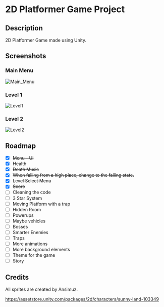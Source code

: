 # 2D Platformer Game Project
<!-- 
## Table of Contents
 -->

## Description

2D Platformer Game made using Unity.

## Screenshots

### Main Menu
![Main_Menu](https://user-images.githubusercontent.com/73590188/132981793-501a2db9-4391-4c13-82d4-76b0de3f1038.PNG)

### Level 1
![Level1](https://user-images.githubusercontent.com/73590188/132983001-53a139ab-557a-4832-895a-2b4e8c5ff7a8.PNG)

### Level 2
![Level2](https://user-images.githubusercontent.com/73590188/132983005-d7d350bd-8349-4c76-8ab6-3d9620b718ed.PNG)

## Roadmap 


- [X] ~~Menu - UI~~
- [X] ~~Health~~
- [X] ~~Death Music~~
- [X] ~~When falling from a high place, change to the falling state.~~
- [X] ~~Level Select Menu~~
- [X] ~~Score~~
- [ ] Cleaning the code
- [ ] 3 Star System
- [ ] Moving Platform with a trap
- [ ] Hidden Room
- [ ] Powerups
- [ ] Maybe vehicles
- [ ] Bosses
- [ ] Smarter Enemies
- [ ] Traps
- [ ] More animations
- [ ] More background elements
- [ ] Theme for the game
- [ ] Story

<!---
 #### Bugs

- [x] Health decreases 2 times sometimes. 
- [x] Collider of cherries, count more than once sometimes. REASON: There are actually 2 colliders on the player. 
- [ ] Cannot figure out how to access another object to create a IEnumerator.
- [ ] Audio of the hit is not working on other scenes when character hits the trap.
-->
## Credits

All sprites are created by Ansimuz.

https://assetstore.unity.com/packages/2d/characters/sunny-land-103349


